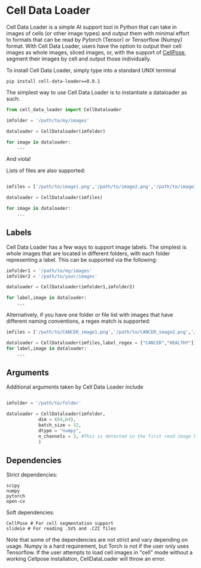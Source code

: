 Cell Data Loader
================

Cell Data Loader is a simple AI support tool in Python that can take in images of cells (or other image types) and output them with minimal effort to formats that can be read by Pytorch (Tensor) or Tensorflow (Numpy) format. With Cell Data Loader, users have the option to output their cell images as whole images, sliced images, or, with the support of [CellPose](https://github.com/MouseLand/cellpose), segment their images by cell and output those individually.

To install Cell Data Loader, simply type into a standard UNIX terminal

    pip install cell-data-loader==0.0.1

The simplest way to use Cell Data Loader is to instantiate a dataloader as such:

~~~python
from cell_data_loader import CellDataloader

imfolder = '/path/to/my/images'

dataloader = CellDataloader(imfolder)

for image in dataloader:
	...
~~~

And viola!

Lists of files are also supported:

~~~python

imfiles = ['/path/to/image1.png','/path/to/image2.png','/path/to/image3.png']

dataloader = CellDataloader(imfiles)

for image in dataloader:
	...
~~~

Labels
------

Cell Data Loader has a few ways to support image labels. The simplest is whole images that are located in different folders, with each folder representing a label. This can be supported via the following:

~~~python
imfolder1 = '/path/to/my/images'
imfolder2 = '/path/to/your/images'

dataloader = CellDataloader(imfolder1,imfolder2)

for label,image in dataloader:
	...
~~~

Alternatively, if you have one folder or file list with images that have different naming conventions, a regex match is supported:

~~~python
imfiles = ['/path/to/CANCER_image1.png','/path/to/CANCER_image2.png','/path/to/CANCER_image3.png','/path/to/HEALTHY_image1.png','/path/to/HEALTHY_image2.png','/path/to/HEALTHY_image3.png']

dataloader = CellDataloader(imfiles,label_regex = ["CANCER","HEALTHY"])
for label,image in dataloader:
	...
~~~


Arguments
---------

Additional arguments taken by Cell Data Loader include

~~~python

imfolder = '/path/to/folder'

dataloader = CellDataloader(imfolder,
			dim = (64,64),
			batch_size = 32,
			dtype = "numpy",
			n_channels = 3, #This is detected in the first read image by default, if not provided; it re-samples all images to force this number of channels
			)
~~~


Dependencies
------------

Strict dependencies:

	scipy
	numpy
	pytorch
	open-cv

Soft dependencies:

	CellPose # For cell segmentation support
	slideio # For reading .SVS and .CZI files


Note that some of the dependencies are not strict and vary depending on usage. Numpy is a hard requirement, but Torch is not if the user only uses Tensorflow. If the user attempts to load cell images in "cell" mode without a working Cellpose installation, CellDataLoader will throw an error.
